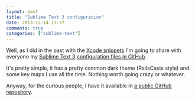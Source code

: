 ```yaml
---
layout: post
title: "Sublime Text 3 configuration"
date: 2013-12-14 17:37
comments: true
categories: ["sublime-text"]
---
```

Well, as I did in the past with the [Xcode snippets](http://nlopez.io/blog/2012/05/07/using-dropbox-to-synchronize-xcode-4-snippets/) I'm going to share with everyone my [Sublime Text 3](http://www.sublimetext.com/) [configuration files in GitHub](https://github.com/mrmans0n/sublime-text-3-config). 

It's pretty simple, it has a pretty common dark theme (RailsCasts style) and some key maps I use all the time. Nothing worth going crazy or whatever.

Anyway, for the curious people, I have it available in [a public GitHub repository](https://github.com/mrmans0n/sublime-text-3-config).